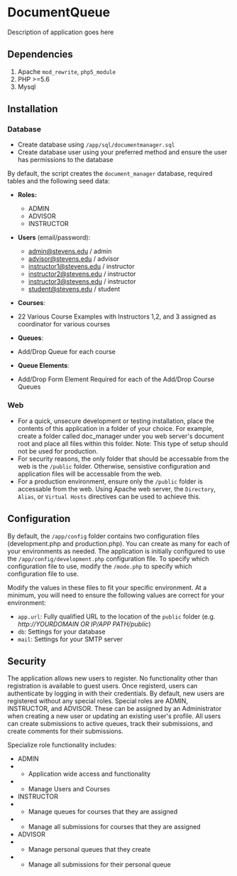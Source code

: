 # DocumentQueue

Description of application goes here

## Dependencies

1. Apache `mod_rewrite`, `php5_module`
2. PHP >=5.6
3. Mysql

## Installation

### Database
* Create database using `/app/sql/documentmanager.sql`
* Create database user using your preferred method and ensure the user has permissions to the database 

By default, the script creates the `document_manager` database, required tables and the following seed data:
* **Roles:**
  * ADMIN
  * ADVISOR
  * INSTRUCTOR

* **Users** (email/password):
  * admin@stevens.edu / admin
  * advisor@stevens.edu / advisor
  * instructor1@stevens.edu / instructor
  * instructor2@stevens.edu / instructor
  * instructor3@stevens.edu / instructor
  * student@stevens.edu / student

* **Courses**:
 * 22 Various Course Examples with Instructors 1,2, and 3 assigned as coordinator for various courses

* **Queues**:
 * Add/Drop Queue for each course

* **Queue Elements**:
 * Add/Drop Form Element Required for each of the Add/Drop Course Queues

### Web
* For a quick, unsecure development or testing installation, place the contents of this application in a folder of your choice. For example, create a folder called doc_manager under you web server's document root and place all files within this folder. Note: This type of setup should not be used for production.
* For security reasons, the only folder that should be accessable from the web is the `/public` folder. Otherwise, sensistive configuration and application files will be accessable from the web.
* For a production environment, ensure only the `/public` folder is accessable from the web. Using Apache web server, the `Directory`, `Alias`, or `Virtual Hosts` directives can be used to achieve this. 

## Configuration

By default, the `/app/config` folder contains two configuration files (development.php and production.php). You can create as many for each of your environments as needed. The application is initially configured to use the `/app/config/development.php` configuration file. To specify which configuration file to use, modify the `/mode.php` to specify which configuration file to use.

Modify the values in these files to fit your specific environment. At a minimum, you will need to ensure the following values are correct for your environment:

* `app.url`: Fully qualified URL to the location of the `public` folder (e.g. *http://YOURDOMAIN OR IP/APP PATH/public*)
* `db`: Settings for your database
* `mail`: Settings for your SMTP server

## Security
The application allows new users to register. No functionality other than registration is available to guest users. Once registerd, users can authenticate by logging in with their credentials. By default, new users are registered without any special roles. Special roles are ADMIN, INSTRUCTOR, and ADVISOR. These can be assigned by an Administrator when creating a new user or updating an existing user's profile. All users can create submissions to active queues, track their submissions, and create comments for their submissions.

Specialize role functionality includes:
 * ADMIN
 *  * Application wide access and functionality
 *  * Manage Users and Courses
 * INSTRUCTOR
 *  * Manage queues for courses that they are assigned
 *  * Manage all submissions for courses that they are assigned
 * ADVISOR
 *  * Manage personal queues that they create
 *  * Manage all submissions for their personal queue
